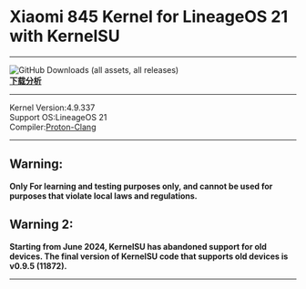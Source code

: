 # Xiaomi 845 Kernel for LineageOS 21 with KernelSU
***
![GitHub Downloads (all assets, all releases)](https://img.shields.io/github/downloads/Coconutat/android_kernel_xiaomi_sdm845_lineageos_Exp/total?style=for-the-badge&logo=Linux&logoColor=%2319dbb5&color=%2319dbb5)  
**[下载分析](https://gra.caldis.me/?url=https://github.com/Coconutat/android_kernel_xiaomi_sdm845_lineageos_Exp)**    
***
Kernel Version:4.9.337  
Support OS:LineageOS 21  
Compiler:[Proton-Clang](https://github.com/kdrag0n/proton-clang)    
***  
## Warning:
**Only For learning and testing purposes only, and cannot be used for purposes that violate local laws and regulations.**  
## Warning 2:   
**Starting from June 2024, KernelSU has abandoned support for old devices. The final version of KernelSU code that supports old devices is v0.9.5 (11872).**  
***  

